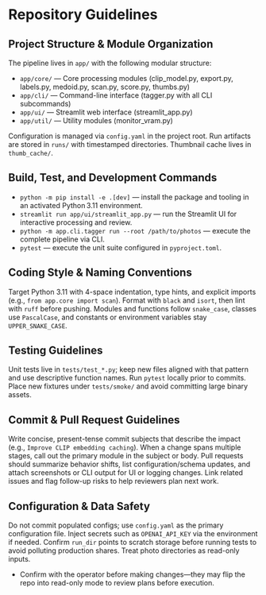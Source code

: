# Repository Guidelines

## Project Structure & Module Organization
The pipeline lives in `app/` with the following modular structure:
- `app/core/` — Core processing modules (clip_model.py, export.py, labels.py, medoid.py, scan.py, score.py, thumbs.py)
- `app/cli/` — Command-line interface (tagger.py with all CLI subcommands)
- `app/ui/` — Streamlit web interface (streamlit_app.py)
- `app/util/` — Utility modules (monitor_vram.py)

Configuration is managed via `config.yaml` in the project root. Run artifacts are stored in `runs/` with timestamped directories. Thumbnail cache lives in `thumb_cache/`.

## Build, Test, and Development Commands
- `python -m pip install -e .[dev]` — install the package and tooling in an activated Python 3.11 environment.
- `streamlit run app/ui/streamlit_app.py` — run the Streamlit UI for interactive processing and review.
- `python -m app.cli.tagger run --root /path/to/photos` — execute the complete pipeline via CLI.
- `pytest` — execute the unit suite configured in `pyproject.toml`.

## Coding Style & Naming Conventions
Target Python 3.11 with 4-space indentation, type hints, and explicit imports (e.g., `from app.core import scan`). Format with `black` and `isort`, then lint with `ruff` before pushing. Modules and functions follow `snake_case`, classes use `PascalCase`, and constants or environment variables stay `UPPER_SNAKE_CASE`.

## Testing Guidelines
Unit tests live in `tests/test_*.py`; keep new files aligned with that pattern and use descriptive function names. Run `pytest` locally prior to commits. Place new fixtures under `tests/smoke/` and avoid committing large binary assets.

## Commit & Pull Request Guidelines
Write concise, present-tense commit subjects that describe the impact (e.g., `Improve CLIP embedding caching`). When a change spans multiple stages, call out the primary module in the subject or body. Pull requests should summarize behavior shifts, list configuration/schema updates, and attach screenshots or CLI output for UI or logging changes. Link related issues and flag follow-up risks to help reviewers plan next work.

## Configuration & Data Safety
Do not commit populated configs; use `config.yaml` as the primary configuration file. Inject secrets such as `OPENAI_API_KEY` via the environment if needed. Confirm `run_dir` points to scratch storage before running tests to avoid polluting production shares. Treat photo directories as read-only inputs.
- Confirm with the operator before making changes—they may flip the repo into read-only mode to review plans before execution.
